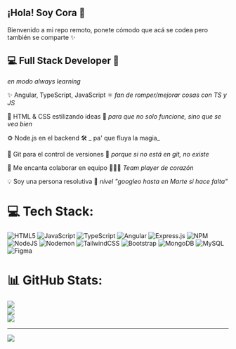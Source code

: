 ## ¡Hola! Soy Cora 👋

Bienvenido a mi repo remoto, ponete cómodo que
acá se codea pero también se comparte ✨

## 💻 Full Stack Developer 🚀
_en modo always learning_
 
✨ Angular, TypeScript, JavaScript ⚛️
_fan de romper/mejorar cosas con TS y JS_

🎨 HTML & CSS estilizando ideas 💅
_para que no solo funcione, sino que se vea bien_

⚙️ Node.js en el backend 🛠️
_ pa' que fluya la magia_

🌳 Git para el control de versiones 🌿
_porque si no está en git, no existe_

🤝 Me encanta colaborar en equipo 🧑‍🤝‍🧑
_Team player de corazón_

💡 Soy una persona resolutiva 🧩
_nivel "googleo hasta en Marte si hace falta"_




# 💻 Tech Stack:
![HTML5](https://img.shields.io/badge/html5-%23E34F26.svg?style=for-the-badge&logo=html5&logoColor=white) ![JavaScript](https://img.shields.io/badge/javascript-%23323330.svg?style=for-the-badge&logo=javascript&logoColor=%23F7DF1E) ![TypeScript](https://img.shields.io/badge/typescript-%23007ACC.svg?style=for-the-badge&logo=typescript&logoColor=white)  ![Angular](https://img.shields.io/badge/angular-%23DD0031.svg?style=for-the-badge&logo=angular&logoColor=white) ![Express.js](https://img.shields.io/badge/express.js-%23404d59.svg?style=for-the-badge&logo=express&logoColor=%2361DAFB) ![NPM](https://img.shields.io/badge/NPM-%23CB3837.svg?style=for-the-badge&logo=npm&logoColor=white) ![NodeJS](https://img.shields.io/badge/node.js-6DA55F?style=for-the-badge&logo=node.js&logoColor=white) ![Nodemon](https://img.shields.io/badge/NODEMON-%23323330.svg?style=for-the-badge&logo=nodemon&logoColor=%BBDEAD)  ![TailwindCSS](https://img.shields.io/badge/tailwindcss-%2338B2AC.svg?style=for-the-badge&logo=tailwind-css&logoColor=white) ![Bootstrap](https://img.shields.io/badge/bootstrap-%238511FA.svg?style=for-the-badge&logo=bootstrap&logoColor=white) ![MongoDB](https://img.shields.io/badge/MongoDB-%234ea94b.svg?style=for-the-badge&logo=mongodb&logoColor=white) ![MySQL](https://img.shields.io/badge/mysql-4479A1.svg?style=for-the-badge&logo=mysql&logoColor=white) ![Figma](https://img.shields.io/badge/figma-%23F24E1E.svg?style=for-the-badge&logo=figma&logoColor=white)
# 📊 GitHub Stats:
![](https://github-readme-stats.vercel.app/api?username=coritah&theme=synthwave&hide_border=false&include_all_commits=false&count_private=false)<br/>
![](https://nirzak-streak-stats.vercel.app/?user=coritah&theme=synthwave&hide_border=false)<br/>
![](https://github-readme-stats.vercel.app/api/top-langs/?username=coritah&theme=synthwave&hide_border=false&include_all_commits=false&count_private=false&layout=compact)

---
[![](https://visitcount.itsvg.in/api?id=coritah&icon=0&color=0)](https://visitcount.itsvg.in)

<!-- Proudly created with GPRM ( https://gprm.itsvg.in ) -->
